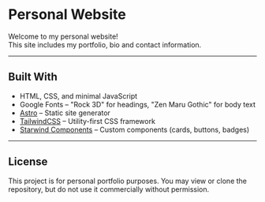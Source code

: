 # Personal Website

Welcome to my personal website!  
This site includes my portfolio, bio and contact information.

---

## Built With

- HTML, CSS, and minimal JavaScript
- Google Fonts – "Rock 3D" for headings, "Zen Maru Gothic" for body text
- [Astro](https://astro.build/) – Static site generator
- [TailwindCSS](https://tailwindcss.com/) – Utility-first CSS framework
- [Starwind Components](https://starwindui.com/) – Custom components (cards, buttons, badges)

---

## License

This project is for personal portfolio purposes. You may view or clone the repository, but do not use it commercially without permission.
